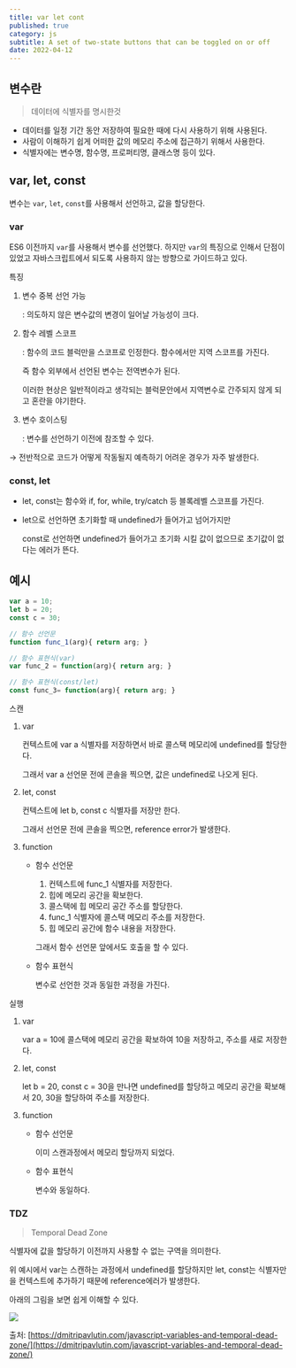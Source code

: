 ```yaml
---
title: var let cont
published: true
category: js
subtitle: A set of two-state buttons that can be toggled on or off
date: 2022-04-12
---
```


## 변수란

> 데이터에 식별자를 명시한것

- 데이터를 일정 기간 동안 저장하여 필요한 때에 다시 사용하기 위해 사용된다.
- 사람이 이해하기 쉽게 어떠한 값의 메모리 주소에 접근하기 위해서 사용한다.
- 식별자에는 변수명, 함수명, 프로퍼티명, 클래스명 등이 있다.

## var, let, const

변수는 `var`, `let`, `const`를 사용해서 선언하고, 값을 할당한다.

### var

ES6 이전까지 `var`를 사용해서 변수를 선언했다. 하지만 `var`의 특징으로 인해서 단점이 있었고 자바스크립트에서 되도록 사용하지 않는 방향으로 가이드하고 있다.

특징

1. 변수 중복 선언 가능
    
    : 의도하지 않은 변수값의 변경이 일어날 가능성이 크다.
    
2. 함수 레벨 스코프
    
    : 함수의 코드 블럭만을 스코프로 인정한다. 함수에서만 지역 스코프를 가진다.
    
    즉 함수 외부에서 선언된 변수는 전역변수가 된다.
    
    이러한 현상은 일반적이라고 생각되는 블럭문안에서 지역변수로 간주되지 않게 되고 혼란을 야기한다.
    
3. 변수 호이스팅
    
    : 변수를 선언하기 이전에 참조할 수 있다.
    

→ 전반적으로 코드가 어떻게 작동될지 예측하기 어려운 경우가 자주 발생한다.

### const, let

- let, const는 함수와 if, for, while, try/catch 등 블록레벨 스코프를 가진다.
    
- let으로 선언하면 초기화할 때 undefined가 들어가고 넘어가지만
    
    const로 선언하면 undefined가 들어가고 초기화 시킬 값이 없으므로 초기값이 없다는 에러가 뜬다.
    

## 예시

```jsx
var a = 10; 
let b = 20; 
const c = 30; 

// 함수 선언문 
function func_1(arg){ return arg; } 

// 함수 표현식(var) 
var func_2 = function(arg){ return arg; } 

// 함수 표현식(const/let) 
const func_3= function(arg){ return arg; }

```

스캔

1. var
    
    컨텍스트에 var a 식별자를 저장하면서 바로 콜스택 메모리에 undefined를 할당한다.
    
    그래서 var a 선언문 전에 콘솔을 찍으면, 값은 undefined로 나오게 된다.
    
2. let, const
    
    컨텍스트에 let b, const c 식별자를 저장만 한다.
    
    그래서 선언문 전에 콘솔을 찍으면, reference error가 발생한다.
    
3. function
    
    - 함수 선언문
        
        1. 컨텍스트에 func_1 식별자를 저장한다.
        2. 힙에 메모리 공간을 확보한다.
        3. 콜스택에 힙 메모리 공간 주소를 할당한다.
        4. func_1 식별자에 콜스택 메모리 주소를 저장한다.
        5. 힙 메모리 공간에 함수 내용을 저장한다.
        
        그래서 함수 선언문 앞에서도 호출을 할 수 있다.
        
    - 함수 표현식
        
        변수로 선언한 것과 동일한 과정을 가진다.
        

실행

1. var
    
    var a = 10에 콜스택에 메모리 공간을 확보하여 10을 저장하고, 주소를 새로 저장한다.
    
2. let, const
    
    let b = 20, const c = 30을 만나면 undefined를 할당하고 메모리 공간을 확보해서 20, 30을 할당하여 주소를 저장한다.
    
3. function
    
    - 함수 선언문
        
        이미 스캔과정에서 메모리 할당까지 되었다.
        
    - 함수 표현식
        
        변수와 동일하다.
        

### TDZ

> Temporal Dead Zone

식별자에 값을 할당하기 이전까지 사용할 수 없는 구역을 의미한다.

위 예시에서 var는 스캔하는 과정에서 undefined를 할당하지만 let, const는 식별자만을 컨텍스트에 추가하기 때문에 reference에러가 발생한다.

아래의 그림을 보면 쉽게 이해할 수 있다.

<img src="/images/posts/var-let-cont/1.png" />

출처: [https://dmitripavlutin.com/javascript-variables-and-temporal-dead-zone/](https://dmitripavlutin.com/javascript-variables-and-temporal-dead-zone/)